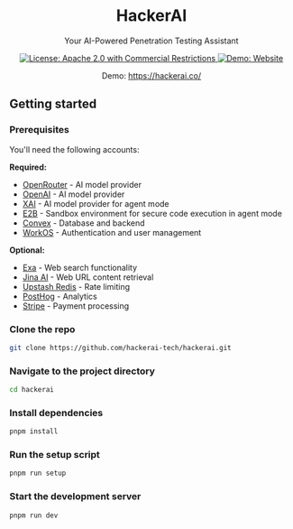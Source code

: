 <p align="center">
  <h1 align="center">HackerAI</h1>
</p>

<p align="center">
  Your AI-Powered Penetration Testing Assistant
</p>

<p align="center">
  <a href="LICENSE">
    <img src="https://img.shields.io/badge/License-Apache%202.0%20with%20Commercial%20Restrictions-red.svg" alt="License: Apache 2.0 with Commercial Restrictions"/>
  </a>
  <a href="https://hackerai.co/">
    <img src="https://img.shields.io/badge/Demo-Website-blue" alt="Demo: Website"/>
  </a>
</p>

<p align="center">
  Demo: <a href="https://hackerai.co/">https://hackerai.co/</a>
</p>

## Getting started

### Prerequisites

You'll need the following accounts:

**Required:**

- [OpenRouter](https://openrouter.ai/) - AI model provider
- [OpenAI](https://platform.openai.com/) - AI model provider
- [XAI](https://x.ai/) - AI model provider for agent mode
- [E2B](https://e2b.dev/) - Sandbox environment for secure code execution in agent mode
- [Convex](https://www.convex.dev/) - Database and backend
- [WorkOS](https://workos.com/) - Authentication and user management

**Optional:**

- [Exa](https://exa.ai/) - Web search functionality
- [Jina AI](https://jina.ai/reader) - Web URL content retrieval
- [Upstash Redis](https://upstash.com/) - Rate limiting
- [PostHog](https://posthog.com/) - Analytics
- [Stripe](https://stripe.com/) - Payment processing

### Clone the repo

```bash
git clone https://github.com/hackerai-tech/hackerai.git
```

### Navigate to the project directory

```bash
cd hackerai
```

### Install dependencies

```bash
pnpm install
```

### Run the setup script

```bash
pnpm run setup
```

### Start the development server

```bash
pnpm run dev
```
